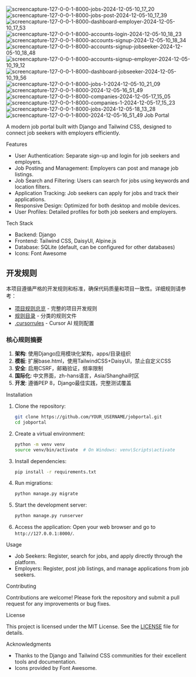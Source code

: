 ![screencapture-127-0-0-1-8000-jobs-2024-12-05-10_17_20](https://github.com/user-attachments/assets/989e336a-d8e8-4054-91cd-ec100af51b57)
![screencapture-127-0-0-1-8000-jobs-post-2024-12-05-10_17_39](https://github.com/user-attachments/assets/5b075b5b-412b-4888-97fd-50479a3f4e52)
![screencapture-127-0-0-1-8000-dashboard-employer-2024-12-05-10_17_53](https://github.com/user-attachments/assets/69b9a5f4-0485-4708-b488-27d91372453b)
![screencapture-127-0-0-1-8000-accounts-login-2024-12-05-10_18_23](https://github.com/user-attachments/assets/9a40dc07-147d-4d08-8650-396e83a1e528)
![screencapture-127-0-0-1-8000-accounts-signup-2024-12-05-10_18_34](https://github.com/user-attachments/assets/a29a0093-ed80-4e23-ad3a-2567cbfe2646)
![screencapture-127-0-0-1-8000-accounts-signup-jobseeker-2024-12-05-10_18_48](https://github.com/user-attachments/assets/c50dca25-56af-4953-a375-e429a3586f27)
![screencapture-127-0-0-1-8000-accounts-signup-employer-2024-12-05-10_19_12](https://github.com/user-attachments/assets/eab4b12f-6306-44bb-936e-bbe4856ea6ce)
![screencapture-127-0-0-1-8000-dashboard-jobseeker-2024-12-05-10_19_56](https://github.com/user-attachments/assets/c8a9c821-c015-45df-ae4f-3d27299c3ef1)
![screencapture-127-0-0-1-8000-jobs-1-2024-12-05-10_21_09](https://github.com/user-attachments/assets/8118b19a-8352-4a86-b073-1de29f2b1359)
![screencapture-127-0-0-1-8000-2024-12-05-16_51_49](https://github.com/user-attachments/assets/ee6ea4c3-c0c9-43be-9bd3-36cc8db4da27)
![screencapture-127-0-0-1-8000-companies-2024-12-05-17_15_05](https://github.com/user-attachments/assets/5b8c71ed-ba44-48e4-9ba9-7bcd06ae1777)
![screencapture-127-0-0-1-8000-companies-1-2024-12-05-17_15_23](https://github.com/user-attachments/assets/bde2d5dc-6a2a-4087-933a-c4031d02c22a)
![screencapture-127-0-0-1-8000-jobs-2024-12-05-18_13_28](https://github.com/user-attachments/assets/bb3eba73-dd89-444b-9b7b-cddfe98b1411)
![screencapture-127-0-0-1-8000-2024-12-05-16_51_49](https://github.com/user-attachments/assets/d0fdf746-31ff-4c9f-92ce-d161c58fb5fc)
 Job Portal

A modern job portal built with Django and Tailwind CSS, designed to connect job seekers with employers efficiently.

 Features

- User Authentication: Separate sign-up and login for job seekers and employers.
- Job Posting and Management: Employers can post and manage job listings.
- Job Search and Filtering: Users can search for jobs using keywords and location filters.
- Application Tracking: Job seekers can apply for jobs and track their applications.
- Responsive Design: Optimized for both desktop and mobile devices.
- User Profiles: Detailed profiles for both job seekers and employers.

 Tech Stack

- Backend: Django
- Frontend: Tailwind CSS, DaisyUI, Alpine.js
- Database: SQLite (default, can be configured for other databases)
- Icons: Font Awesome

## 开发规则

本项目遵循严格的开发规则和标准，确保代码质量和项目一致性。详细规则请参考：

- [项目规则总览](PROJECT_RULES.md) - 完整的项目开发规则
- [规则目录](rules/) - 分类的规则文件
- [.cursorrules](.cursorrules) - Cursor AI 规则配置

### 核心规则摘要
1. **架构**: 使用Django应用模块化架构，apps/目录组织
2. **模板**: 扩展base.html，使用TailwindCSS+DaisyUI，禁止自定义CSS
3. **安全**: 启用CSRF，邮箱验证，频率限制
4. **国际化**: 中文界面，zh-hans语言，Asia/Shanghai时区
5. **开发**: 遵循PEP 8，Django最佳实践，完整测试覆盖

 Installation

1. Clone the repository:
   ```bash
   git clone https://github.com/YOUR_USERNAME/jobportal.git
   cd jobportal
   ```

2. Create a virtual environment:
   ```bash
   python -m venv venv
   source venv/bin/activate  # On Windows: venv\Scripts\activate
   ```

3. Install dependencies:
   ```bash
   pip install -r requirements.txt
   ```

4. Run migrations:
   ```bash
   python manage.py migrate
   ```

5. Start the development server:
   ```bash
   python manage.py runserver
   ```

6. Access the application:
   Open your web browser and go to `http://127.0.0.1:8000/`.

Usage

- Job Seekers: Register, search for jobs, and apply directly through the platform.
- Employers: Register, post job listings, and manage applications from job seekers.

 Contributing

Contributions are welcome! Please fork the repository and submit a pull request for any improvements or bug fixes.

 License

This project is licensed under the MIT License. See the [LICENSE](LICENSE) file for details.

Acknowledgments

- Thanks to the Django and Tailwind CSS communities for their excellent tools and documentation.
- Icons provided by Font Awesome.




